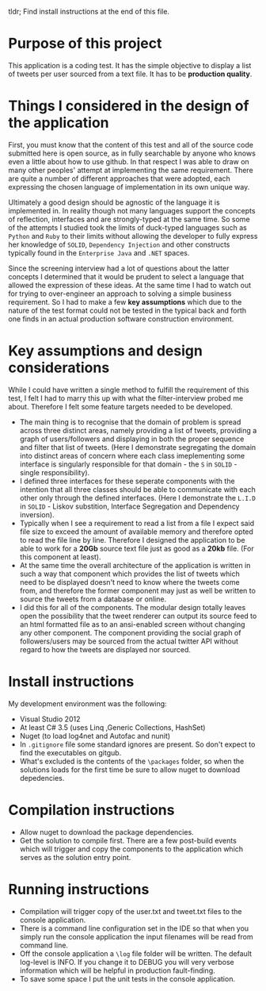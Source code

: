 tldr; Find install instructions at the end of this file.
# Purpose of this project
This application is a coding test. It has the simple objective to display a list of tweets per user sourced from a text file. It has to be __production quality__.

# Things I considered in the design of the application

First, you must know that the content of this test and all of the source code submitted here is open source, as in fully searchable by anyone who knows even a little about how to use github. In that respect I was able to draw on many other peoples' attempt at implementing the same requirement. There are quite a number of different approaches that were adopted, each expressing the chosen language of implementation in its own unique way.

Ultimately a good design should be agnostic of the language it is implemented in. In reality though not many languages support the concepts of reflection, interfaces and are strongly-typed at the same time. So some of the attempts I studied took the limits of duck-typed languages such as `Python` and `Ruby` to their limits without allowing the developer to fully express her knowledge of `SOLID`, `Dependency Injection` and other constructs typically found in the `Enterprise Java` and `.NET` spaces.

Since the screening interview had a lot of questions about the latter concepts I determined that it would be prudent to select a language that allowed the expression of these ideas. At the same time I had to watch out for trying to over-engineer an approach to solving a simple business requirement. So I had to make a few __key assumptions__ which due to the nature of the test format could not be tested in the typical back and forth one finds in an actual production software construction environment.

# Key assumptions and design considerations
While I could have written a single method to fulfill the requirement of this test, I felt I had to marry this up with what the filter-interview probed me about. Therefore I felt some feature targets needed to be developed.
 - The main thing is to recognise that the domain of problem is spread across three distinct areas, namely providing a list of tweets, providing a graph of users/followers and displaying in both the proper sequence and filter that list of tweets. (Here I demonstrate segregating the domain into distinct areas of concern where each class imeplementing some interface is singularly responsible for that domain - the `S` in `SOLID` - single responsibility).
 - I defined three interfaces for these seperate components with the intention that all three classes should be able to communicate with each other only through the defined interfaces. (Here I demonstrate the `L.I.D` in `SOLID` - Liskov substition, Interface Segregation and Dependency inversion).
 - Typically when I see a requirement to read a list from a file I expect said file size to exceed the amount of available memory and therefore opted to read the file line by line. Therefore I designed the application to be able to work for a __20Gb__ source text file just as good as a __20kb__ file. (For this component at least).
 - At the same time the overall architecture of the application is written in such a way that component which provides the list of tweets which need to be displayed doesn't need to know where the tweets come from, and therefore the former component may just as well be written to source the tweets from a database or online.
 - I did this for all of the components. The modular design totally leaves open the possibility that the tweet renderer can output its source feed to an html formatted file as to an ansi-enabled screen without changing any other component. The component providing the social graph of followers/users may be sourced from the actual twitter API without regard to how the tweets are displayed nor sourced.
 
# Install instructions
My development environment was the following:
 - Visual Studio 2012
 - At least C# 3.5 (uses Linq ,Generic Collections, HashSet)
 - Nuget (to load log4net and Autofac and nunit)
 - In `.gitignore` file some standard ignores are present. So don't expect to find the executables on gitgub.
 - What's excluded is the contents of the `\packages` folder, so when the solutions loads for the first time be sure to allow nuget to download depedencies.
 
# Compilation instructions
 - Allow nuget to download the package dependencies.
 - Get the solution to compile first. There are a few post-build events which will trigger and copy the components to the application which serves as the solution entry point.
 
# Running instructions
 - Compilation will trigger copy of the user.txt and tweet.txt files to the console application.
 - There is a command line configuration set in the IDE so that when you simply run the console application the input filenames will be read from command line.
 - Off the console application a `\log` file folder will be written. The default log-level is INFO. If you change it to DEBUG you will very verbose information which will be helpful in production fault-finding.  
 - To save some space I put the unit tests in the console application.
